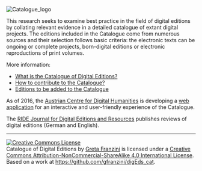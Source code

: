 ![Catalogue_logo](https://github.com/gfranzini/digEds_cat/blob/master/DigEds_Cat_small.png)

This research seeks to examine best practice in the field of digital editions by collating relevant evidence in a detailed catalogue of extant digital projects. The editions included in the Catalogue come from numerous sources and their selection follows basic criteria: the electronic texts can be ongoing or complete projects, born-digital editions or electronic reproductions of print volumes.

More information:

* [What is the Catalogue of Digital Editions?](https://github.com/gfranzini/digEds_cat/wiki)
* [How to contribute to the Catalogue?](https://github.com/gfranzini/digEds_cat/wiki/Contribute)
* [Editions to be added to the Catalogue](https://github.com/gfranzini/digEds_cat/issues)

As of 2016, the [Austrian Centre for Digital Humanities](https://acdh.oeaw.ac.at/acdh/) is developing a [web application](https://github.com/acdh-oeaw/dig_ed_cat) for an interactive and user-friendly experience of the Catalogue.

The [RIDE Journal for Digital Editions and Resources](http://ride.i-d-e.de/) publishes reviews of digital editions (German and English).

<hr />

<p><a rel="license" href="http://creativecommons.org/licenses/by-nc-sa/4.0/"><img alt="Creative Commons License" style="border-width:0" src="https://i.creativecommons.org/l/by-nc-sa/4.0/88x31.png" /></a><br /><span xmlns:dct="http://purl.org/dc/terms/" property="dct:title">Catalogue of Digital Editions</span> by <a xmlns:cc="http://creativecommons.org/ns#" href="https://github.com/gfranzini/digEds_cat" property="cc:attributionName" rel="cc:attributionURL">Greta Franzini</a> is licensed under a <a rel="license" href="http://creativecommons.org/licenses/by-nc-sa/4.0/">Creative Commons Attribution-NonCommercial-ShareAlike 4.0 International License</a>.<br />Based on a work at <a xmlns:dct="http://purl.org/dc/terms/" href="https://github.com/gfranzini/digEds_cat" rel="dct:source">https://github.com/gfranzini/digEds_cat</a>.</p>